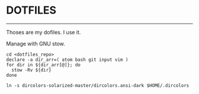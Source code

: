 # DOTFILES
---------------

Thoses are my dofiles. I use it.

Manage with GNU stow.

```
cd <dotfiles_repo>
declare -a dir_arr=( atom bash git input vim )
for dir in ${dir_arr[@]}; do
  stow -Rv ${dir}
done

ln -s dircolors-solarized-master/dircolors.ansi-dark $HOME/.dircolors
```
